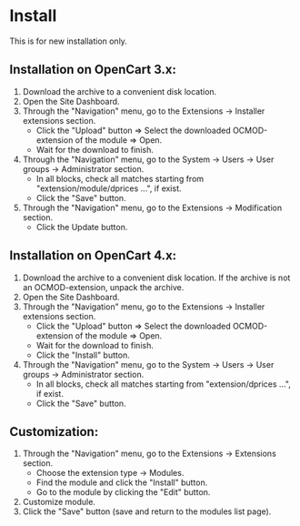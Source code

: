 <!DOCTYPE html>
<html lang="en">
<head></head>
<body>
    <h1>Install</h1>
    <p>This is for new installation only.</p>
    <h2>Installation on OpenCart 3.x:</h2>
    <p>
        <ol>
            <li>Download the archive to a convenient disk location.</li>
            <li>Open the Site Dashboard.</li>
            <li>Through the "Navigation" menu, go to the Extensions -> Installer extensions section.
                <ul>
                  <li>Click the "Upload" button => Select the downloaded OCMOD-extension of the module => Open.</li>
                  <li>Wait for the download to finish.</li>
                </ul>
            </li>
            <li>Through the "Navigation" menu, go to the System -> Users -> User groups -> Administrator section.
                <ul>
                  <li>In all blocks, check all matches starting from "extension/module/dprices ...", if exist.</li>
                  <li>Click the "Save" button.</li>
                </ul>
            </li>
            <li>Through the "Navigation" menu, go to the Extensions -> Modification section.
                <ul>
                  <li>Click the Update button.</li>
                </ul>
            </li>
        </ol>
    </p>
    <h2>Installation on OpenCart 4.x:</h2>
    <p>
        <ol>
            <li>Download the archive to a convenient disk location. If the archive is not an OCMOD-extension, unpack the archive.</li>
            <li>Open the Site Dashboard.</li>
            <li>Through the "Navigation" menu, go to the Extensions -> Installer extensions section.
                <ul>
                  <li>Click the "Upload" button => Select the downloaded OCMOD-extension of the module => Open.</li>
                  <li>Wait for the download to finish.</li>
                  <li>Click the "Install" button.</li>
                </ul>
            </li>
            <li>Through the "Navigation" menu, go to the System -> Users -> User groups -> Administrator section.
                <ul>
                  <li>In all blocks, check all matches starting from "extension/dprices ...", if exist.</li>
                  <li>Click the "Save" button.</li>
                </ul>
            </li>
        </ol>
    </p>
    <h2>Customization:</h2>
    <p>
        <ol>
            <li>Through the "Navigation" menu, go to the Extensions -> Extensions section.
                <ul>
                  <li>Choose the extension type -> Modules.</li>
                  <li>Find the module and click the "Install" button.</li>
                  <li>Go to the module by clicking the "Edit" button.</li>
                </ul>
            </li>
            <li>Customize module.</li>
            <li>Click the "Save" button (save and return to the modules list page).</li>
        </ol>
    </p>
</body>
</html>

